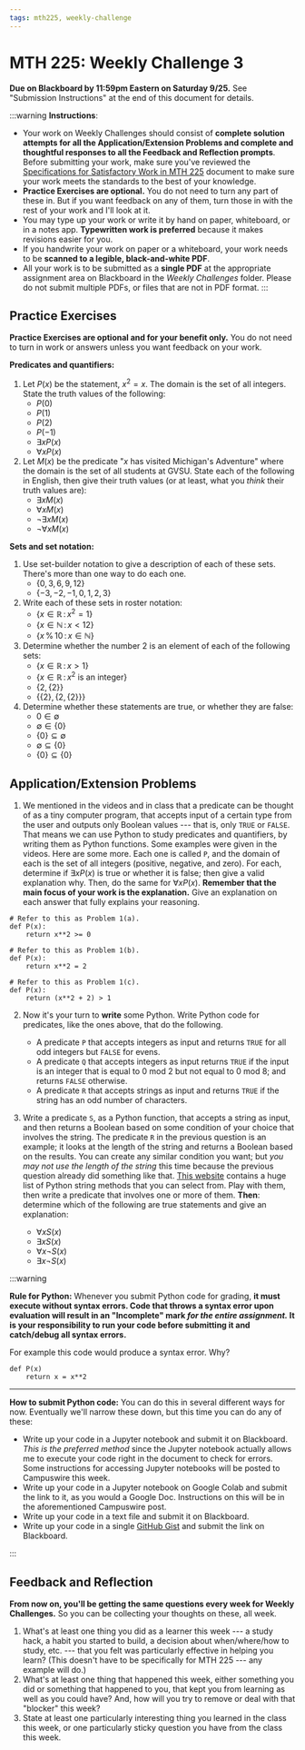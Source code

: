 ```yaml
---
tags: mth225, weekly-challenge
---
```


# MTH 225: Weekly Challenge 3

**Due on Blackboard by 11:59pm Eastern on Saturday 9/25.** See "Submission Instructions" at the end of this document for details. 

:::warning
**Instructions**: 

* Your work on Weekly Challenges should consist of **complete solution attempts for all the Application/Extension Problems and complete and thoughtful responses to all the Feedback and Reflection prompts**. Before submitting your work, make sure you've reviewed the [Specifications for Satisfactory Work in MTH 225](/Cy6P0rGZQzuOM3NwZ3ZuMw) document to make sure your work meets the standards to the best of your knowledge. 
* **Practice Exercises are optional.** You do not need to turn any part of these in. But if you want feedback on any of them, turn those in with the rest of your work and I'll look at it. 
* You may type up your work or write it by hand on paper, whiteboard, or in a notes app. **Typewritten work is preferred** because it makes revisions easier for you.
* If you handwrite your work on paper or a whiteboard, your work needs to be **scanned to a legible, black-and-white PDF**. 
* All your work is to be submitted as a **single PDF** at the appropriate assignment area on Blackboard in the *Weekly Challenges* folder. Please do not submit multiple PDFs, or files that are not in PDF format. 
:::


## Practice Exercises 

**Practice Exercises are optional and for your benefit only.** You do not need to turn in work or answers unless you want feedback on your work. 

**Predicates and quantifiers:** 

1. Let $P(x)$ be the statement, $x^2 = x$. The domain is the set of all integers. State the truth values of the following: 
   - $P(0)$
   - $P(1)$
   - $P(2)$
   - $P(-1)$
   - $\exists x P(x)$
   - $\forall x P(x)$
2. Let $M(x)$ be the predicate "$x$ has visited Michigan's Adventure" where the domain is the set of all students at GVSU. State each of the following in English, then give their truth values (or at least, what you *think* their truth values are): 
   - $\exists x M(x)$
   - $\forall x M(x)$
   - $\neg \exists x M(x)$
   - $\neg \forall x M(x)$ 


**Sets and set notation:** 

1. Use set-builder notation to give a description of each of these sets. There's more than one way to do each one. 
   - $\{0, 3, 6, 9, 12\}$
   - $\{-3, -2, -1, 0, 1, 2, 3\}$
2. Write each of these sets in roster notation: 
   - $\{ x \in \mathbb{R} \, : \, x^2 = 1\}$
   - $\{ x \in \mathbb{N} \, : \, x < 12\}$
   - $\{ x \, \% \, 10 \, : \, x \in \mathbb{N}\}$
3. Determine whether the number $2$ is an element of each of the following sets: 
   - $\{x \in \mathbb{R} \, : \, x > 1\}$ 
   - $\{x \in \mathbb{R} \, : \, x^2 \ \text{is an integer}\}$
   - $\{2 ,\{2\}\}$
   - $\{\{2\}, \{2, \{2\}\}\}$
5. Determine whether these statements are true, or whether they are false: 
   - $0 \in \emptyset$ 
   - $\emptyset \in \{0\}$ 
   - $\{0\} \subseteq \emptyset$
   - $\emptyset \subseteq \{0\}$
   - $\{0\} \subseteq \{0\}$


## Application/Extension Problems 


1. We mentioned in the videos and in class that a predicate can be thought of as a tiny computer program, that accepts input of a certain type from the user and outputs only Boolean values --- that is, only `TRUE` or `FALSE`. That means we can use Python to study predicates and quantifiers, by writing them as Python functions. Some examples were given in the videos. Here are some more. Each one is called `P`, and the domain of each is the set of all integers (positive, negative, and zero). For each, determine if $\exists x P(x)$ is true or whether it is false; then give a valid explanation why. Then, do the same for $\forall x P(x)$. **Remember that the main focus of your work is the explanation.** Give an explanation on each answer that fully explains your reasoning. 

```python=
# Refer to this as Problem 1(a). 
def P(x): 
    return x**2 >= 0
```

```python=
# Refer to this as Problem 1(b). 
def P(x):
    return x**2 = 2
```

```python=
# Refer to this as Problem 1(c). 
def P(x):
    return (x**2 + 2) > 1
```


2. Now it's your turn to **write** some Python. Write Python code for predicates, like the ones above, that do the following. 
   - A predicate `P` that accepts integers as input and returns `TRUE` for all odd integers but `FALSE` for evens. 
   - A predicate `Q` that accepts integers as input returns `TRUE` if the input is an integer that is equal to 0 mod 2 but not equal to 0 mod 8; and returns `FALSE` otherwise. 
   - A predicate `R` that accepts strings as input and returns `TRUE` if the string has an odd number of characters. 

3. Write a predicate `S`, as a Python function, that accepts a string as input, and then returns a Boolean based on some condition of your choice that involves the string. The predicate `R` in the previous question is an example; it looks at the length of the string and returns a Boolean based on the results. You can create any similar condition you want; but *you may not use the length of the string* this time because the previous question already did something like that. [This website](https://www.w3schools.com/python/python_ref_string.asp) contains a huge list of Python string methods that you can select from. Play with them, then write a predicate that involves one or more of them. **Then**: determine which of the following are true statements and give an explanation: 
   - $\forall x S(x)$ 
   - $\exists x S(x)$
   - $\forall x \neg S(x)$ 
   - $\exists x \neg S(x)$ 


:::warning

**Rule for Python:** Whenever you submit Python code for grading, **it must execute without syntax errors. Code that throws a syntax error upon evaluation will result in an "Incomplete" mark *for the entire assignment.* It is your responsibility to run your code before submitting it and catch/debug all syntax errors.** 

For example this code would produce a syntax error. Why? 

```python=
def P(x)
    return x = x**2
```
---


**How to submit Python code:** You can do this in several different ways for now. Eventually we'll narrow these down, but this time you can do any of these: 

- Write up your code in a Jupyter notebook and submit it on Blackboard. *This is the preferred method* since the Jupyter notebook actually allows me to execute your code right in the document to check for errors. Some instructions for accessing Jupyter notebooks will be posted to Campuswire this week. 
- Write up your code in a Jupyter notebook on Google Colab and submit the link to it, as you would a Google Doc. Instructions on this will be in the aforementioned Campuswire post. 
- Write up your code in a text file and submit it on Blackboard. 
- Write up your code in a single [GitHub Gist](https://gist.github.com/) and submit the link on Blackboard. 

:::




## Feedback and Reflection 

**From now on, you'll be getting the same questions every week for Weekly Challenges.** So you can be collecting your thoughts on these, all week. 

1. What's at least one thing you did as a learner this week --- a study hack, a habit you started to build, a decision about when/where/how to study, etc. --- that you felt was particularly effective in helping you learn? (This doesn't have to be specifically for MTH 225 --- any example will do.)
2. What's at least one thing that happened this week, either something you did or something that happened to you, that kept you from learning as well as you could have? And, how will you try to remove or deal with that "blocker" this week? 
3. State at least one particularly interesting thing you learned in the class this week, or one particularly sticky question you have from the class this week.